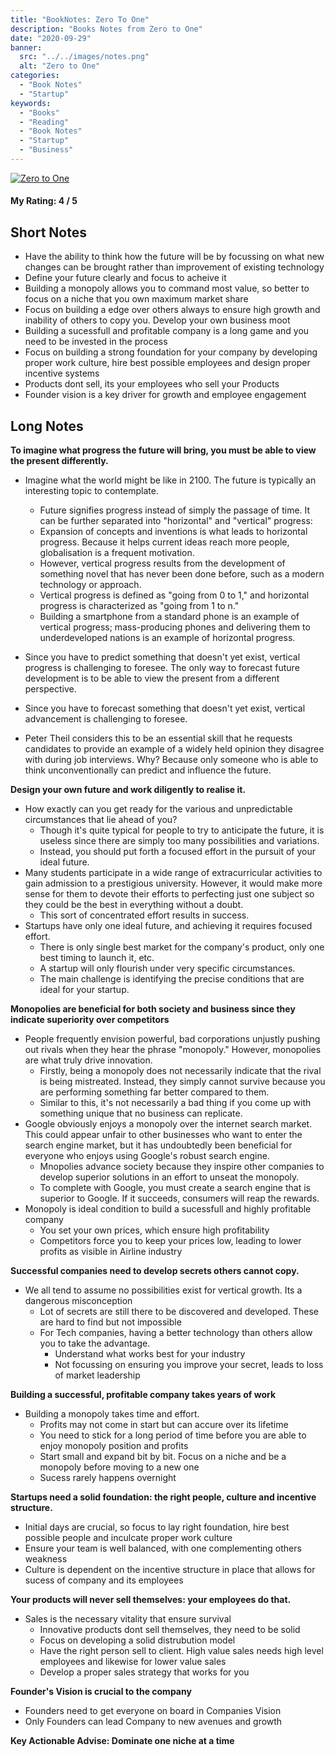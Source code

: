```yaml
---
title: "BookNotes: Zero To One"
description: "Books Notes from Zero to One"
date: "2020-09-29"
banner:
  src: "../../images/notes.png"
  alt: "Zero to One"
categories:
  - "Book Notes"
  - "Startup"
keywords:
  - "Books"
  - "Reading"
  - "Book Notes"
  - "Startup"
  - "Business"
---
```



[![Zero to One](https://www4.alibris-static.com/zero-to-one-notes-on-start-ups-or-how-to-build-the-future/isbn/9780753555200_l.jpg)](https://amzn.to/3UQhxLK)
#### My Rating: 4 / 5

## Short Notes
- Have the ability to think how the future will be by focussing on what new changes can be brought rather than improvement of existing technology
- Define your future clearly and focus to acheive it
- Building a monopoly allows you to command most value, so better to focus on a niche that you own maximum market share
- Focus on building a edge over others always to ensure high growth and inability of others to copy you. Develop your own business moot
- Building a sucessfull and profitable company is a long game and you need to be invested in the process
- Focus on building a strong foundation for your company by developing proper work culture, hire best possible employees and design proper incentive systems
- Products dont sell, its your employees who sell your Products
- Founder vision is a key driver for growth and employee engagement

## Long Notes

**To imagine what progress the future will bring, you must be able to view the present differently.**
- Imagine what the world might be like in 2100. The future is typically an interesting topic to contemplate. 
    - Future signifies progress instead of simply the passage of time. It can be further separated into "horizontal" and "vertical" progress: 
    - Expansion of concepts and inventions is what leads to horizontal progress. Because it helps current ideas reach more people, globalisation is a frequent motivation. 
    - However, vertical progress results from the development of something novel that has never been done before, such as a modern technology or approach.
    - Vertical progress is defined as "going from 0 to 1," and horizontal progress is characterized as "going from 1 to n." 
    - Building a smartphone from a standard phone is an example of vertical progress; mass-producing phones and delivering them to underdeveloped nations is an example of horizontal progress. 

- Since you have to predict something that doesn't yet exist, vertical progress is challenging to foresee. The only way to forecast future development is to be able to view the present from a different perspective. 
- Since you have to forecast something that doesn't yet exist, vertical advancement is challenging to foresee. 
- Peter Theil considers this to be an essential skill that he requests candidates to provide an example of a widely held opinion they disagree with during job interviews. Why? Because only someone who is able to think unconventionally can predict and influence the future.

**Design your own future and work diligently to realise it.**

- How exactly can you get ready for the various and unpredictable circumstances that lie ahead of you? 
    - Though it's quite typical for people to try to anticipate the future, it is useless since there are simply too many possibilities and variations. 
    - Instead, you should put forth a focused effort in the pursuit of your ideal future. 
- Many students participate in a wide range of extracurricular activities to gain admission to a prestigious university. However, it would make more sense for them to devote their efforts to perfecting just one subject so they could be the best in everything without a doubt.
    - This sort of concentrated effort results in success.
- Startups have only one ideal future, and achieving it requires focused effort. 
    - There is only single best market for the company's product, only one best timing to launch it, etc. 
    - A startup will only flourish under very specific circumstances. 
    - The main challenge is identifying the precise conditions that are ideal for your startup.

**Monopolies are beneficial for both society and business since they indicate superiority over competitors**
- People frequently envision powerful, bad corporations unjustly pushing out rivals when they hear the phrase "monopoly." However, monopolies are what truly drive innovation. 
    - Firstly, being a monopoly does not necessarily indicate that the rival is being mistreated. Instead, they simply cannot survive because you are performing something far better compared to them. 
    - Similar to this, it's not necessarily a bad thing if you come up with something unique that no business can replicate.
- Google obviously enjoys a monopoly over the internet search market. This could appear unfair to other businesses who want to enter the search engine market, but it has undoubtedly been beneficial for everyone who enjoys using Google's robust search engine. 
    - Mnopolies advance society because they inspire other companies to develop superior solutions in an effort to unseat the monopoly. 
    - To complete with Google, you must create a search engine that is superior to Google. If it succeeds, consumers will reap the rewards.
- Monopoly is ideal condition to build a sucessfull and highly profitable company   
    - You set your own prices, which ensure high profitability
    - Competitors force you to keep your prices low, leading to lower profits as visible in Airline industry

**Successful companies need to develop secrets others cannot copy.**
- We all tend to assume no possibilities exist for vertical growth. Its a dangerous misconception
    - Lot of secrets are still there to be discovered and developed. These are hard to find but not impossible
    - For Tech companies, having a better technology than others allow you to take the advantage. 
        - Understand what works best for your industry
        - Not focussing on ensuring you improve your secret, leads to loss of market leadership

**Building a successful, profitable company takes years of work**
- Building a monopoly takes time and effort. 
    - Profits may not come in start but can accure over its lifetime
    - You need to stick for a long period of time before you are able to enjoy monopoly position and profits
    - Start small and expand bit by bit. Focus on a niche and be a monopoly before moving to a new one
    - Sucess rarely happens overnight

**Startups need a solid foundation: the right people, culture and incentive structure.**
- Initial days are crucial, so focus to lay right foundation, hire best possible people and inculcate proper work culture
- Ensure your team is well balanced, with one complementing others weakness 
- Culture is dependent on the incentive structure in place that allows for sucess of company and its employees

**Your products will never sell themselves: your employees do that.**
- Sales is the necessary vitality that ensure survival
    - Innovative products dont sell themselves, they need to be solid
    - Focus on developing a solid distrubution model
    - Have the right person sell to client. High value sales needs high level employees and likewise for lower value sales
    - Develop a proper sales strategy that works for you

**Founder's Vision is crucial to the company**
- Founders need to get everyone on board in Companies Vision
- Only Founders can lead Company to new avenues and growth

**Key Actionable Advise: Dominate one niche at a time**
